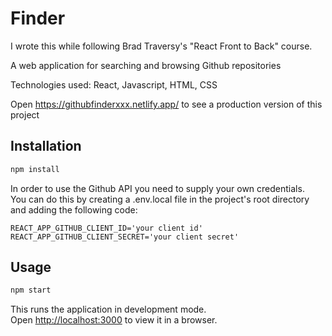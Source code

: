 # Finder

I wrote this while following Brad Traversy's "React Front to Back" course.

A web application for searching and browsing Github repositories

Technologies used: React, Javascript, HTML, CSS

Open <https://githubfinderxxx.netlify.app/> to see a production version of this project

## Installation

```sh
npm install
```

In order to use the Github API you need to supply your own credentials.  
You can do this by creating a .env.local file in the project's root directory and adding the following code:

```
REACT_APP_GITHUB_CLIENT_ID='your client id'
REACT_APP_GITHUB_CLIENT_SECRET='your client secret'
```

## Usage

```sh
npm start
```

This runs the application in development mode.\
Open <http://localhost:3000> to view it in a browser.
